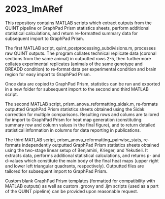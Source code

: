 # 2023_ImARef

This repository contains MATLAB scripts which extract outputs from the QUINT pipeline or GraphPad Prism statistics sheets, perform additional statistical calculations, and return re-formatted summary data for subsequent import to GraphPad Prism.

The first MATLAB script, quint_postprocessing_subdivisions.m, processes raw QUINT outputs. The program collates technical replicate data (coronal sections from the same animal) in outputted rows 2-5, then furthermore collates experimental replicates (animals of the same genotype and DREADD condition) to re-format data per experimental condition and brain region for easy import to GraphPad Prism.

Once data are copied to GraphPad Prism, statistics can be run and exported in a new folder for subsequent import to the second and third MATLAB script.

The second MATLAB script, prism_anova_reformatting_sidak.m, re-formats outputted GraphPad Prism statistics sheets obtained using the Sidak correction for multiple comparisons. Resulting rows and colums are tailored for import to GraphPad Prism for heat map generation (constituting summary row and column values in the final figure), and to return detailed statistical information in columns for data reporting in publications.

The third MATLAB script, prism_anova_reformatting_pairwise_stats, re-formats independently outputted GraphPad Prism statistics sheets obtained using the two-stage linear setup of Benjamini, Krieger, and Yekutieli. It extracts data, performs additional statistical calculations, and returns p- and d-values which constitute the main body of the final heat maps (upper right and lower left triangular quadrants, respectively). Outputted files are tailored for subsequent import to GraphPad Prism.

Custom blank GraphPad Prism templates (formatted for compatibility with MATLAB outputs) as well as custom .groovy and .ijm scripts (used as a part of the QUINT pipeline) can be provided upon reasonable request.

